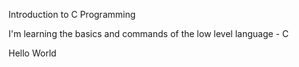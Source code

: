Introduction to C Programming

I'm learning the basics and commands of the low level language - C

Hello World 
